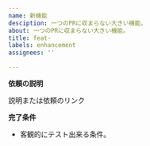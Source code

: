 ```yaml
---
name: 新機能
desciption: 一つのPRに収まらない大きい機能。 
about: 一つのPRに収まらない大きい機能。
title: feat-
labels: enhancement
assignees: ''

---
```


**依頼の説明**

説明または依頼のリンク

**完了条件**

- 客観的にテスト出来る条件。
